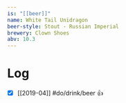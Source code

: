 ```yaml
---
is: "[[beer]]"
name: White Tail Unidragon
beer-style: Stout - Russian Imperial
brewery: Clown Shoes
abv: 10.3
---
```

# Log
- [x] [[2019-04]] #do/drink/beer 👍
